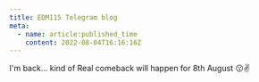 ```yaml
---
title: EDM115 Telegram blog
meta:
  - name: article:published_time
    content: 2022-08-04T16:16:16Z
---
```


I'm back… kind of
Real comeback will happen for 8th August 😗✌️

